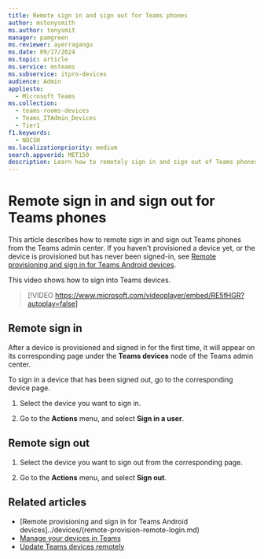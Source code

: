 ```yaml
---
title: Remote sign in and sign out for Teams phones
author: mstonysmith
ms.author: tonysmit
manager: pamgreen
ms.reviewer: ayerragangu
ms.date: 09/17/2024
ms.topic: article
ms.service: msteams
ms.subservice: itpro-devices
audience: Admin
appliesto: 
  - Microsoft Teams
ms.collection: 
  - teams-rooms-devices
  - Teams_ITAdmin_Devices
  - Tier1
f1.keywords: 
  - NOCSH
ms.localizationpriority: medium
search.appverid: MET150
description: Learn how to remotely sign in and sign out of Teams phones.
---
```


# Remote sign in and sign out for Teams phones

This article describes how to remote sign in and sign out Teams phones from the Teams admin center. If you haven't provisioned a device yet, or the device is provisioned but has never been signed-in, see [Remote provisioning and sign in for Teams Android devices](../devices/remote-provision-remote-login.md).

This video shows how to sign into Teams devices.

> [!VIDEO https://www.microsoft.com/videoplayer/embed/RE5fHGR?autoplay=false]

## Remote sign in

After a device is provisioned and signed in for the first time, it will appear on its corresponding page under the **Teams devices** node of the Teams admin center.

To sign in a device that has been signed out, go to the corresponding device page.

1. Select the device you want to sign in.

2. Go to the **Actions** menu, and select **Sign in a user**.

## Remote sign out

1. Select the device you want to sign out from the corresponding page.

2. Go to the **Actions** menu, and select **Sign out**.

## Related articles

- [Remote provisioning and sign in for Teams Android devices]../devices/(remote-provision-remote-login.md)
- [Manage your devices in Teams](../devices/device-management.md)
- [Update Teams devices remotely](../devices/remote-update.md)
